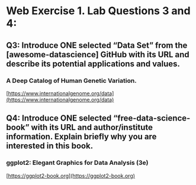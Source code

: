 # Web Exercise 1. Lab Questions 3 and 4:

## Q3: Introduce ONE selected “Data Set” from the [awesome-datascience] GitHub with its URL and describe its potential applications and values.

### A Deep Catalog of Human Genetic Variation.
[https://www.internationalgenome.org/data](https://www.internationalgenome.org/data)



## Q4: Introduce ONE selected “free-data-science-book” with its URL and author/institute information. Explain briefly why you are interested in this book.



### ggplot2: Elegant Graphics for Data Analysis (3e)

[https://ggplot2-book.org](https://ggplot2-book.org)
